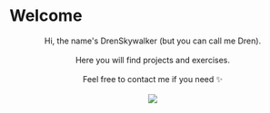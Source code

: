 # Welcome

<p align="center">
  Hi, the name's DrenSkywalker (but you can call me Dren).<br><br>
  Here you will find projects and exercises.<br><br>
  Feel free to contact me if you need ✨<br><br>
  <img src="https://panels-images.twitch.tv/panel-105891320-image-141c8118-2eb5-475a-a6e5-e86fff50b98d">
</p>


